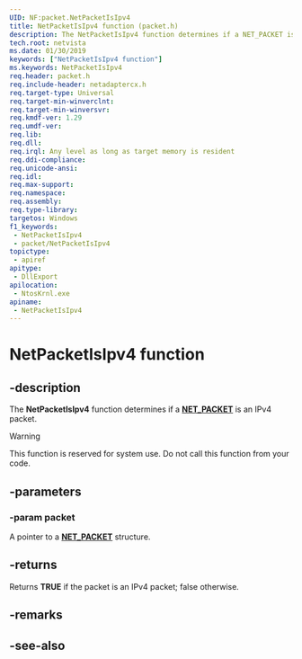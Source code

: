```yaml
---
UID: NF:packet.NetPacketIsIpv4
title: NetPacketIsIpv4 function (packet.h)
description: The NetPacketIsIpv4 function determines if a NET_PACKET is an IPv4 packet. This function is reserved for system use. Do not call this function from your code.
tech.root: netvista
ms.date: 01/30/2019
keywords: ["NetPacketIsIpv4 function"]
ms.keywords: NetPacketIsIpv4
req.header: packet.h
req.include-header: netadaptercx.h
req.target-type: Universal
req.target-min-winverclnt: 
req.target-min-winversvr: 
req.kmdf-ver: 1.29
req.umdf-ver: 
req.lib: 
req.dll: 
req.irql: Any level as long as target memory is resident
req.ddi-compliance: 
req.unicode-ansi: 
req.idl: 
req.max-support: 
req.namespace: 
req.assembly: 
req.type-library: 
targetos: Windows
f1_keywords:
 - NetPacketIsIpv4
 - packet/NetPacketIsIpv4
topictype:
 - apiref
apitype:
 - DllExport
apilocation:
 - NtosKrnl.exe
apiname:
 - NetPacketIsIpv4
---
```


# NetPacketIsIpv4 function


## -description

The **NetPacketIsIpv4** function determines if a [**NET_PACKET**](ns-packet-_net_packet.md) is an IPv4 packet. 

>[!WARNING]
> This function is reserved for system use. Do not call this function from your code.

## -parameters

### -param packet

A pointer to a [**NET_PACKET**](ns-packet-_net_packet.md) structure.

## -returns

Returns **TRUE** if the packet is an IPv4 packet; false otherwise.

## -remarks

## -see-also

